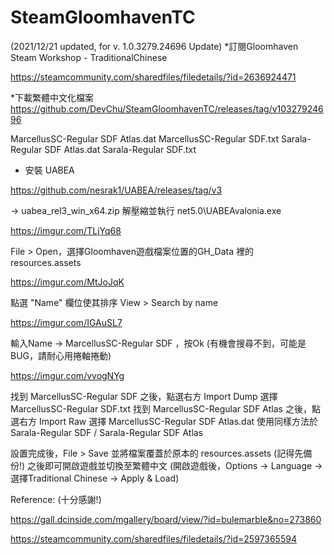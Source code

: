 # SteamGloomhavenTC

(2021/12/21 updated, for v. 1.0.3279.24696 Update)
*訂閱Gloomhaven Steam Workshop - TraditionalChinese

https://steamcommunity.com/sharedfiles/filedetails/?id=2636924471


*下載繁體中文化檔案 
https://github.com/DevChu/SteamGloomhavenTC/releases/tag/v10327924696

MarcellusSC-Regular SDF Atlas.dat
MarcellusSC-Regular SDF.txt
Sarala-Regular SDF Atlas.dat
Sarala-Regular SDF.txt
* 安裝 UABEA

https://github.com/nesrak1/UABEA/releases/tag/v3


-> uabea_rel3_win_x64.zip
解壓縮並執行 net5.0\UABEAvalonia.exe

https://imgur.com/TLjYq68


File > Open，選擇Gloomhaven遊戲檔案位置的GH_Data 裡的 resources.assets

https://imgur.com/MtJoJqK


點選 "Name" 欄位使其排序
View > Search by name

https://imgur.com/IGAuSL7


輸入Name -> MarcellusSC-Regular SDF ，按Ok
(有機會搜尋不到，可能是BUG，請耐心用捲軸捲動) 

https://imgur.com/vvogNYg


找到 MarcellusSC-Regular SDF 之後，點選右方 Import Dump
選擇 MarcellusSC-Regular SDF.txt
找到 MarcellusSC-Regular SDF Atlas 之後，點選右方 Import Raw
選擇 MarcellusSC-Regular SDF Atlas.dat
使用同樣方法於 Sarala-Regular SDF / Sarala-Regular SDF Atlas

設置完成後，File > Save 並將檔案覆蓋於原本的 resources.assets (記得先備份!)
之後即可開啟遊戲並切換至繁體中文
(開啟遊戲後，Options -> Language -> 選擇Traditional Chinese -> Apply & Load)

Reference: (十分感謝!)

https://gall.dcinside.com/mgallery/board/view/?id=bulemarble&no=273860

https://steamcommunity.com/sharedfiles/filedetails/?id=2597365594

